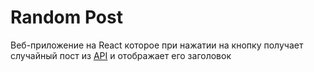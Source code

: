 # Random Post

Веб-приложение на React которое при нажатии на кнопку получает случайный пост из [API](https://jsonplaceholder.typicode.com/) и отображает его заголовок